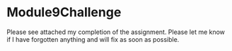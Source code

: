 # Module9Challenge
Please see attached my completion of the assignment. Please let me know if I have forgotten anything and will fix as soon as possible. 
